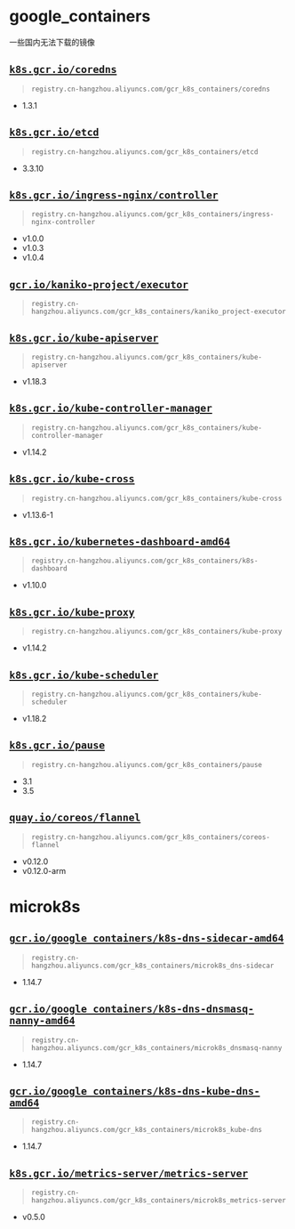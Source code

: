 # google_containers

一些国内无法下载的镜像

## [`k8s.gcr.io/coredns`](images/coredns/Dockerfile)

  > `registry.cn-hangzhou.aliyuncs.com/gcr_k8s_containers/coredns`

  - 1.3.1

## [`k8s.gcr.io/etcd`](images/etcd/Dockerfile)

  > `registry.cn-hangzhou.aliyuncs.com/gcr_k8s_containers/etcd`

  - 3.3.10


## [`k8s.gcr.io/ingress-nginx/controller`](images/ingress-nginx/Dockerfile)

  > `registry.cn-hangzhou.aliyuncs.com/gcr_k8s_containers/ingress-nginx-controller`

  - v1.0.0
  - v1.0.3
  - v1.0.4

## [`gcr.io/kaniko-project/executor`](images/kaniko-project/executor/Dockerfile)

  > `registry.cn-hangzhou.aliyuncs.com/gcr_k8s_containers/kaniko_project-executor`
  

## [`k8s.gcr.io/kube-apiserver`](images/kube-apiserver/Dockerfile)

  > `registry.cn-hangzhou.aliyuncs.com/gcr_k8s_containers/kube-apiserver`

  - v1.18.3

## [`k8s.gcr.io/kube-controller-manager`](images/kube-controller-manager/Dockerfile)

  > `registry.cn-hangzhou.aliyuncs.com/gcr_k8s_containers/kube-controller-manager`
  
  - v1.14.2

## [`k8s.gcr.io/kube-cross`](images/kube-cross/Dockerfile)

  > `registry.cn-hangzhou.aliyuncs.com/gcr_k8s_containers/kube-cross`

  - v1.13.6-1


## [`k8s.gcr.io/kubernetes-dashboard-amd64`](images/k8s-dashboard/Dockerfile)

  > `registry.cn-hangzhou.aliyuncs.com/gcr_k8s_containers/k8s-dashboard`

  - v1.10.0

## [`k8s.gcr.io/kube-proxy`](images/kube-proxy/Dockerfile)

  > `registry.cn-hangzhou.aliyuncs.com/gcr_k8s_containers/kube-proxy`
  
  - v1.14.2

## [`k8s.gcr.io/kube-scheduler`](images/kube-scheduler/Dockerfile)

  > `registry.cn-hangzhou.aliyuncs.com/gcr_k8s_containers/kube-scheduler`

  - v1.18.2

## [`k8s.gcr.io/pause`](images/pause/amd64/Dockerfile)

  > `registry.cn-hangzhou.aliyuncs.com/gcr_k8s_containers/pause`

  - 3.1
  - 3.5

## [`quay.io/coreos/flannel`](images/coreos-flannel/amd64/Dockerfile)

  > `registry.cn-hangzhou.aliyuncs.com/gcr_k8s_containers/coreos-flannel`

  - v0.12.0
  - v0.12.0-arm

# microk8s

## [`gcr.io/google_containers/k8s-dns-sidecar-amd64`](microk8s/dns-sidecar/Dockerfile)

  > `registry.cn-hangzhou.aliyuncs.com/gcr_k8s_containers/microk8s_dns-sidecar`

  - 1.14.7

## [`gcr.io/google_containers/k8s-dns-dnsmasq-nanny-amd64`](microk8s/dnsmasq-nanny/Dockerfile)

  > `registry.cn-hangzhou.aliyuncs.com/gcr_k8s_containers/microk8s_dnsmasq-nanny`

  - 1.14.7
  
## [`gcr.io/google_containers/k8s-dns-kube-dns-amd64`](microk8s/kube-dns/Dockerfile)

  > `registry.cn-hangzhou.aliyuncs.com/gcr_k8s_containers/microk8s_kube-dns`

  - 1.14.7
  
## [`k8s.gcr.io/metrics-server/metrics-server`](microk8s/metrics-server/Dockerfile)

  > `registry.cn-hangzhou.aliyuncs.com/gcr_k8s_containers/microk8s_metrics-server`

  - v0.5.0
